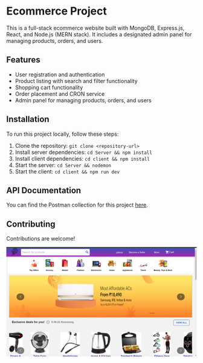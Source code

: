 # Ecommerce Project

This is a full-stack ecommerce website built with MongoDB, Express.js, React, and Node.js (MERN stack). It includes a designated admin panel for managing products, orders, and users.

## Features

- User registration and authentication
- Product listing with search and filter functionality
- Shopping cart functionality
- Order placement and CRON service
- Admin panel for managing products, orders, and users

## Installation

To run this project locally, follow these steps:

1. Clone the repository: `git clone <repository-url>`
2. Install server dependencies: `cd Server && npm install`
3. Install client dependencies: `cd client && npm install`
4. Start the server: `cd Server && nodemon`
5. Start the client: `cd client && npm run dev`

## API Documentation

You can find the Postman collection for this project [here](https://www.postman.com/orbital-module-operator-35663687/workspace/ecommerce/collection/23709695-bc977638-c2d1-4319-9c19-cbb8425995d3?action=share&creator=23709695).

## Contributing

Contributions are welcome!

![Landing page](client/public/ecomUI.png)
